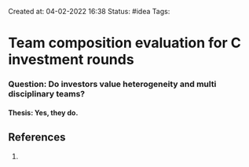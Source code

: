 Created at: 04-02-2022 16:38
Status: #idea
Tags:

# Team composition evaluation for C investment rounds

### Question: Do investors value heterogeneity and multi disciplinary teams?

#### Thesis: Yes, they do.

## References
1.
